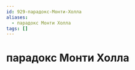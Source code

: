 ```yaml
---
id: 929-парадокс-Монти-Холла
aliases:
  - парадокс Монти Холла
tags: []
---
```


# парадокс Монти Холла

